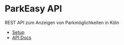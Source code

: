 # ParkEasy API
REST API zum Anzeigen von Parkmöglichkeiten in Köln

* [Setup](https://github.com/ParkEasy/api/wiki/Setup)
* [API Docs](https://github.com/ParkEasy/api/wiki/API-Docs)
